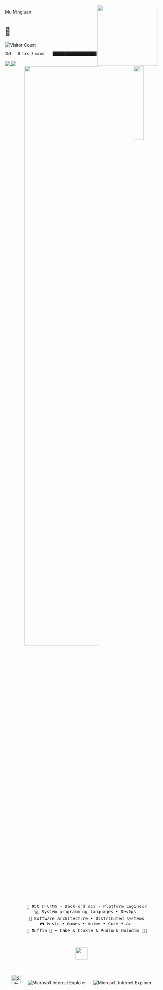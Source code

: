 <img align='right' src='https://user-images.githubusercontent.com/5713670/87202985-820dcb80-c2b6-11ea-9f56-7ec461c497c3.gif' width='200'>

Mu
Mingluan
# 🍕

![Visitor Count](https://profile-counter.glitch.me/mumingluan/count.svg)

<!--START_SECTION:waka-->

```txt
INI   0 hrs 8 mins    █████████████████████████   100.00 %
```

<!--END_SECTION:waka-->

<a href="https://github.com/mumingluan">
  <img align="center" src="https://ghrs.muml.eu.org/api?username=mumingluan&show_icons=true&theme=transparent&show=reviews,discussions_started,discussions_answered,prs_merged,prs_merged_percentage" />
</a>
<a href="https://github.com/mumingluan">
  <img align="center" src="https://github-readme-stats.vercel.app/api/wakatime?username=mumingluan&api_domain=waka.fatui.xyz" />
</a>


<div align="center">
<img src="https://github.com/innng/innng/assets/26755058/5e0ce0fb-c544-4f8c-a307-5849165746d0" width="25%" align="right" />
<img src="https://readme-typing-svg.demolab.com?font=Inconsolata&weight=500&size=50&duration=4000&pause=300&color=A7A459&center=true&vCenter=true&multiline=true&repeat=false&random=false&width=1300&height=140&lines=Hello+hello;I'm+Ing%2C+a+tech+goblin+and+magical+girl+wannabe+%E2%9C%A9" width="70%" />
<br><br>
<pre>
    💼 BSC @ UFMG • Back-end dev • Platform Engineer
    💻 System programming languages • DevOps 
    📖 Software architecture • Distributed systems
    🎮 Music • Games • Anime • Code • Art
    🐾 Muffin 🐰 • Cake & Cookie & Pudim & Quindim 🐤🐥
</pre>
<br><br>
<img src="https://raw.githubusercontent.com/innng/innng/master/assets/kyubey.gif" height="40" />
<br><br><br>


<div align="center">

<br />


<img src="https://raw.githubusercontent.com/BrunnerLivio/brunnerlivio/master/images/notepad.gif" alt="Site created with Notepad" height="30" />
<!-- "margin-right: whatever;" -->
<span>&nbsp;&nbsp;&nbsp;&nbsp;</span>  
<img src="https://raw.githubusercontent.com/BrunnerLivio/brunnerlivio/master/images/ie_logo.gif" alt="Microsoft Internet Explorer" />
<span>&nbsp;&nbsp;&nbsp;&nbsp;</span>  
<img src="https://raw.githubusercontent.com/BrunnerLivio/brunnerlivio/master/images/noframes.gif" alt="Microsoft Internet Explorer" />

</div>
